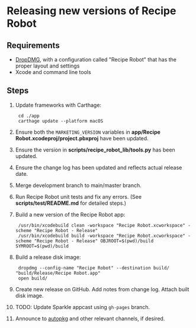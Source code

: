 # Releasing new versions of Recipe Robot

## Requirements

- [DropDMG](https://c-command.com/dropdmg/), with a configuration called "Recipe Robot" that has the proper layout and settings
- Xcode and command line tools

## Steps

1. Update frameworks with Carthage:

        cd ./app
        carthage update --platform macOS

1. Ensure both the `MARKETING_VERSION` variables in __app/Recipe Robot.xcodeproj/project.pbxproj__ have been updated.

1. Ensure the version in __scripts/recipe_robot_lib/tools.py__ has been updated.

1. Ensure the change log has been updated and reflects actual release date.

1. Merge development branch to main/master branch.

1. Run Recipe Robot unit tests and fix any errors. (See __scripts/test/README.md__ for detailed steps.)

1. Build a new version of the Recipe Robot app:

        /usr/bin/xcodebuild clean -workspace "Recipe Robot.xcworkspace" -scheme "Recipe Robot - Release"
        /usr/bin/xcodebuild build -workspace "Recipe Robot.xcworkspace" -scheme "Recipe Robot - Release" OBJROOT=$(pwd)/build SYMROOT=$(pwd)/build

1. Build a release disk image:

        dropdmg --config-name "Recipe Robot" --destination build/ "build/Release/Recipe Robot.app"
        open build/

1. Create new release on GitHub. Add notes from change log. Attach built disk image.

1. TODO: Update Sparkle appcast using `gh-pages` branch.

1. Announce to [autopkg](https://macadmins.slack.com/archives/C056155B4) and other relevant channels, if desired.
